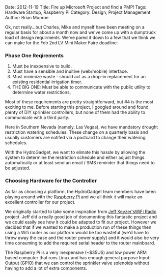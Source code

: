 Date: 2012-11-19
Title: Fire up Microsoft Project and find a PMP!
Tags: Hardware Startup, Raspberry Pi
Category: Design, Project Management
Author: Brian Munroe


Ok, not really...but Charles, Mike and myself have been meeting on a regular basis for about a month
now and we've come up with a dumptruck load of design requirments.  We've pared
it down to a few that we think we can make for the Feb 2nd LV Mini Maker
Faire deadline:

### Phase One Reqirements ###

1.  Must be inexpensive to build.
2.  Must have a sensible and inuitive (web/mobile) interface.
3.  Must minimize waste - should act as a drop-in replacement for an existing residential
irrigation timer.
4.  THE BIG ONE:  Must be able to communicate with the public utility to determine
water restrictions.


Most of these requirements are pretty straightforward, but #4 is the most exciting
to me.  Before starting this project, I googled around and found plenty of DIY
sprinkler controllers, but none of them had the ability to communicate with a
third party.  


Here in Southern Nevada (namely, Las Vegas), we have mandatory drought restriction
watering schedules.  These change on a quarterly basis and usually
customers are notifed via a postcard to change their watering schedules.


With the HydroGadget, we want to elimate this hassle by allowing the system to
determine the restriction schedule and either adjust things automatically or
at least send an email / SMS reminder that things need to be adjusted.



### Choosing Hardware for the Controller ###

As far as choosing a platform, the HydroGadget team members have been playing around with the [Raspberry Pi](http://www.raspberrypi.org/) and we all think it will make an excellent controller for our project.


We originally started to take some inspiration from [Jeff
Keyzer's](http://mightyohm.com/blog/about/)[WiFi
Radio](http://mightyohm.com/blog/2008/10/building-a-wifi-radio-part-1-introduction/)
project.  Jeff did a really good job of documenting this fantastic project and we
could easily see how it could be adapted to fit our project.  However we decided that
if we wanted to make a production run of these things then using a Wifi router as
our platform would be too wasteful (we'd have to throw away the case and the
router power supply) and it would also be very time consuming to add the required
serial header to the router mainboard.


The Raspberry Pi is a very inexpensive (~$35US) and low power ARM based computer that runs Linux
and has enough general purpose Input-Output (GPIO) that we can control the
sprinkler valve solenoids without having to add a lot of extra components.

